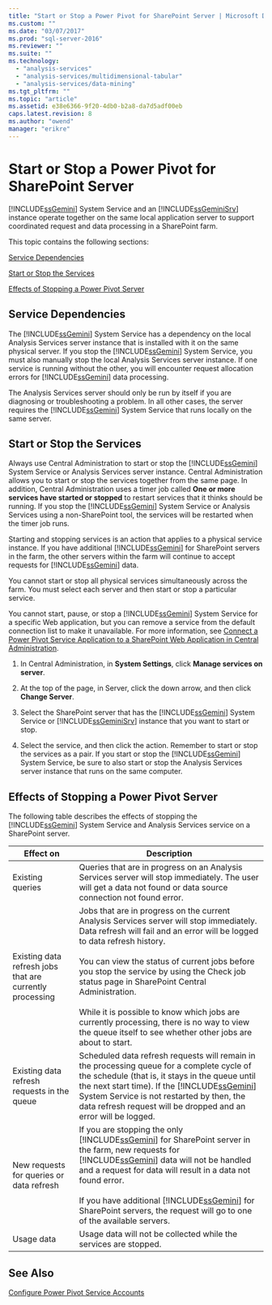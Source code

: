 ```yaml
---
title: "Start or Stop a Power Pivot for SharePoint Server | Microsoft Docs"
ms.custom: ""
ms.date: "03/07/2017"
ms.prod: "sql-server-2016"
ms.reviewer: ""
ms.suite: ""
ms.technology: 
  - "analysis-services"
  - "analysis-services/multidimensional-tabular"
  - "analysis-services/data-mining"
ms.tgt_pltfrm: ""
ms.topic: "article"
ms.assetid: e38e6366-9f20-4db0-b2a8-da7d5adf00eb
caps.latest.revision: 8
ms.author: "owend"
manager: "erikre"
---
```

# Start or Stop a Power Pivot for SharePoint Server
  [!INCLUDE[ssGemini](../../a9notintoc/includes/ssgemini-md.md)] System Service and an [!INCLUDE[ssGeminiSrv](../../analysis-services/instances/install/windows/includes/ssgeminisrv-md.md)] instance operate together on the same local application server to support coordinated request and data processing in a SharePoint farm.  
  
 This topic contains the following sections:  
  
 [Service Dependencies](#dependencies)  
  
 [Start or Stop the Services](#startstop)  
  
 [Effects of Stopping a Power Pivot Server](#effects)  
  
##  <a name="dependencies"></a> Service Dependencies  
 The [!INCLUDE[ssGemini](../../a9notintoc/includes/ssgemini-md.md)] System Service has a dependency on the local Analysis Services server instance that is installed with it on the same physical server. If you stop the [!INCLUDE[ssGemini](../../a9notintoc/includes/ssgemini-md.md)] System Service, you must also manually stop the local Analysis Services server instance. If one service is running without the other, you will encounter request allocation errors for [!INCLUDE[ssGemini](../../a9notintoc/includes/ssgemini-md.md)] data processing.  
  
 The Analysis Services server should only be run by itself if you are diagnosing or troubleshooting a problem. In all other cases, the server requires the [!INCLUDE[ssGemini](../../a9notintoc/includes/ssgemini-md.md)] System Service that runs locally on the same server.  
  
##  <a name="startstop"></a> Start or Stop the Services  
 Always use Central Administration to start or stop the [!INCLUDE[ssGemini](../../a9notintoc/includes/ssgemini-md.md)] System Service or Analysis Services server instance. Central Administration allows you to start or stop the services together from the same page. In addition, Central Administration uses a timer job called **One or more services have started or stopped** to restart services that it thinks should be running. If you stop the [!INCLUDE[ssGemini](../../a9notintoc/includes/ssgemini-md.md)] System Service or Analysis Services using a non-SharePoint tool, the services will be restarted when the timer job runs.  
  
 Starting and stopping services is an action that applies to a physical service instance. If you have additional [!INCLUDE[ssGemini](../../a9notintoc/includes/ssgemini-md.md)] for SharePoint servers in the farm, the other servers within the farm will continue to accept requests for [!INCLUDE[ssGemini](../../a9notintoc/includes/ssgemini-md.md)] data.  
  
 You cannot start or stop all physical services simultaneously across the farm. You must select each server and then start or stop a particular service.  
  
 You cannot start, pause, or stop a [!INCLUDE[ssGemini](../../a9notintoc/includes/ssgemini-md.md)] System Service for a specific Web application, but you can remove a service from the default connection list to make it unavailable. For more information, see [Connect a Power Pivot Service Application to a SharePoint Web Application in Central Administration](../../analysis-services/power-pivot-sharepoint/connect-power-pivot-service-app-to-sharepoint-web-app-in-ca.md).  
  
1.  In Central Administration, in **System Settings**, click **Manage services on server**.  
  
2.  At the top of the page, in Server, click the down arrow, and then click **Change Server**.  
  
3.  Select the SharePoint server that has the [!INCLUDE[ssGemini](../../a9notintoc/includes/ssgemini-md.md)] System Service or [!INCLUDE[ssGeminiSrv](../../analysis-services/instances/install/windows/includes/ssgeminisrv-md.md)] instance that you want to start or stop.  
  
4.  Select the service, and then click the action. Remember to start or stop the services as a pair. If you start or stop the [!INCLUDE[ssGemini](../../a9notintoc/includes/ssgemini-md.md)] System Service, be sure to also start or stop the Analysis Services server instance that runs on the same computer.  
  
##  <a name="effects"></a> Effects of Stopping a Power Pivot Server  
 The following table describes the effects of stopping the [!INCLUDE[ssGemini](../../a9notintoc/includes/ssgemini-md.md)] System Service and Analysis Services service on a SharePoint server.  
  
|Effect on|Description|  
|---------------|-----------------|  
|Existing queries|Queries that are in progress on an Analysis Services server will stop immediately. The user will get a data not found or data source connection not found error.|  
|Existing data refresh jobs that are currently processing|Jobs that are in progress on the current Analysis Services server will stop immediately. Data refresh will fail and an error will be logged to data refresh history.<br /><br /> You can view the status of current jobs before you stop the service by using the Check job status page in SharePoint Central Administration.<br /><br /> While it is possible to know which jobs are currently processing, there is no way to view the queue itself to see whether other jobs are about to start.|  
|Existing data refresh requests in the queue|Scheduled data refresh requests will remain in the processing queue for a complete cycle of the schedule (that is, it stays in the queue until the next start time). If the [!INCLUDE[ssGemini](../../a9notintoc/includes/ssgemini-md.md)] System Service is not restarted by then, the data refresh request will be dropped and an error will be logged.|  
|New requests for queries or data refresh|If you are stopping the only [!INCLUDE[ssGemini](../../a9notintoc/includes/ssgemini-md.md)] for SharePoint server in the farm, new requests for [!INCLUDE[ssGemini](../../a9notintoc/includes/ssgemini-md.md)] data will not be handled and a request for data will result in a data not found error.<br /><br /> If you have additional [!INCLUDE[ssGemini](../../a9notintoc/includes/ssgemini-md.md)] for SharePoint servers, the request will go to one of the available servers.|  
|Usage data|Usage data will not be collected while the services are stopped.|  
  
## See Also  
 [Configure Power Pivot Service Accounts](../../analysis-services/power-pivot-sharepoint/configure-power-pivot-service-accounts.md)  
  
  
